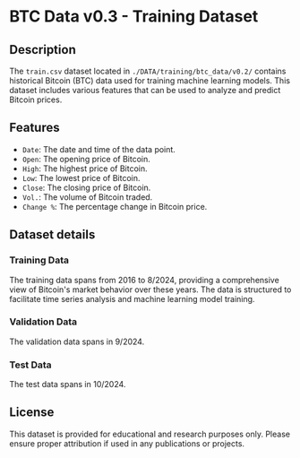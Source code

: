 # BTC Data v0.3 - Training Dataset

## Description

The `train.csv` dataset located in `./DATA/training/btc_data/v0.2/` contains historical Bitcoin (BTC) data used for training machine learning models. This dataset includes various features that can be used to analyze and predict Bitcoin prices.

## Features

- `Date`: The date and time of the data point.
- `Open`: The opening price of Bitcoin.
- `High`: The highest price of Bitcoin.
- `Low`: The lowest price of Bitcoin.
- `Close`: The closing price of Bitcoin.
- `Vol.`: The volume of Bitcoin traded.
- `Change %`: The percentage change in Bitcoin price.

## Dataset details

### Training Data

The training data spans from 2016 to 8/2024, providing a comprehensive view of Bitcoin's market behavior over these years. The data is structured to facilitate time series analysis and machine learning model training.

### Validation Data

The validation data spans in 9/2024.

### Test Data

The test data spans in 10/2024.

## License

This dataset is provided for educational and research purposes only. Please ensure proper attribution if used in any publications or projects.
